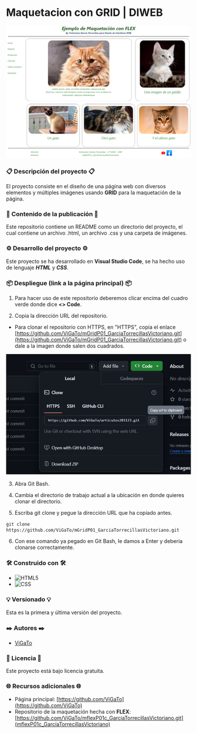 # **Maquetacion con GRID | DIWEB**

![Página completa](image-1.png)

### 📋 Descripción del proyecto 📋
El proyecto consiste en el diseño de una página web con diversos elementos y múltiples imágenes usando **GRID** para la maquetación de la página.

### 📁 Contenido de la publicación 📁

Este repositorio contiene un README como un directorio del proyecto, el cual contiene un archivo .html, un archivo .css y una carpeta de imágenes.

### ⚙️ Desarrollo del proyecto ⚙️

Este proyecto se ha desarrollado en **Visual Studio Code**, se ha hecho uso de lenguaje **_HTML_** y **_CSS_**.

### 📦 Despliegue (link a la página principal) 📦

1. Para hacer uso de este repositorio deberemos clicar encima del cuadro verde donde dice **<> Code**.

2. Copia la dirección URL del repositorio.

- Para clonar el repositorio con HTTPS, en "HTTPS", copia el enlace [https://github.com/ViGaTo/mGridP01_GarciaTorrecillasVictoriano.git](https://github.com/ViGaTo/mGridP01_GarciaTorrecillasVictoriano.git) o dale a la imagen donde salen dos cuadrados.

![Captura del CODE](image.png)

3. Abra Git Bash.

4. Cambia el directorio de trabajo actual a la ubicación en donde quieres clonar el directorio.

5. Escriba git clone y pegue la dirección URL que ha copiado antes.

```
git clone https://github.com/ViGaTo/mGridP01_GarciaTorrecillasVictoriano.git
```
6. Con ese comando ya pegado en Git Bash, le damos a Enter y deberia clonarse correctamente.

### 🛠️ Construido con 🛠️
- ![HTML5](https://img.shields.io/badge/-HTML5-333333?style=flat&logo=HTML5)
- ![CSS](https://img.shields.io/badge/-CSS-333333?style=flat&logo=CSS3&logoColor=1572B6)

### 💡 Versionado 💡

Esta es la primera y última versión del proyecto.

### ✒️ Autores ✒️

- [ViGaTo](https://github.com/ViGaTo)

### 📄 Licencia 📄

Este proyecto está bajo licencia gratuita.

### 🌐 Recursos adicionales 🌐

- Página principal: [https://github.com/ViGaTo](https://github.com/ViGaTo)
- Repositorio de la maquetación hecha con **FLEX**: [https://github.com/ViGaTo/mflexP01c_GarciaTorrecillasVictoriano.git](mflexP01c_GarcíaTorrecillasVictoriano)